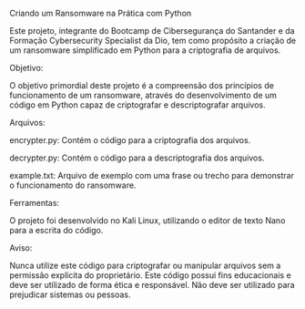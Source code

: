 Criando um Ransomware na Prática com Python

Este projeto, integrante do Bootcamp de Cibersegurança do Santander e da Formação Cybersecurity Specialist da Dio, tem como propósito a criação de um ransomware simplificado em Python para a criptografia de arquivos.



Objetivo:

O objetivo primordial deste projeto é a compreensão dos princípios de funcionamento de um ransomware, através do desenvolvimento de um código em Python capaz de criptografar e descriptografar arquivos.


Arquivos:

encrypter.py: Contém o código para a criptografia dos arquivos.

decrypter.py: Contém o código para a descriptografia dos arquivos.

example.txt: Arquivo de exemplo com uma frase ou trecho para demonstrar o funcionamento do ransomware.


Ferramentas:

O projeto foi desenvolvido no Kali Linux, utilizando o editor de texto Nano para a escrita do código.


Aviso: 

Nunca utilize este código para criptografar ou manipular arquivos sem a permissão explícita do proprietário. Este código possui fins educacionais e deve ser utilizado de forma ética e responsável. Não deve ser utilizado para prejudicar sistemas ou pessoas.
